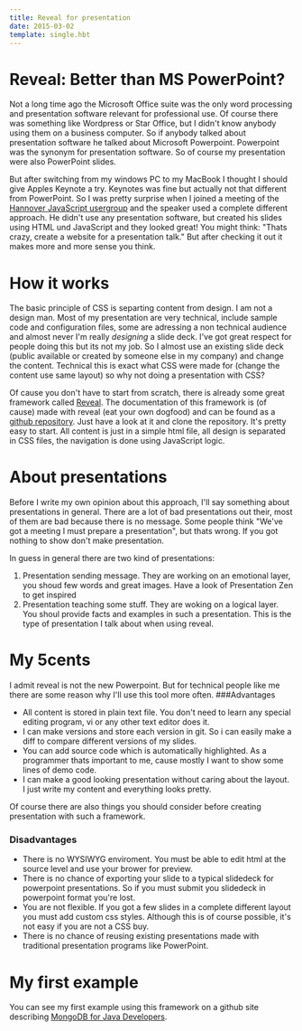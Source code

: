 ```yaml
---
title: Reveal for presentation
date: 2015-03-02
template: single.hbt
---
```

# Reveal: Better than MS PowerPoint?
Not a long time ago the Microsoft Office suite was the only word processing and presentation software relevant for professional use. Of course there was something like Wordpress or Star Office, but I didn't know anybody using them on a business computer. So if anybody talked about presentation software he talked about Microsoft Powerpoint. Powerpoint was the synonym for presentation software. So of course my presentation were also PowerPoint slides.

But after switching from my windows PC to my MacBook I thought I should give Apples Keynote a try. Keynotes was fine but actually not that different from PowerPoint. So I was pretty surprise when I joined a meeting of the [Hannover JavaScript usergroup](http://hannoverjs.github.io/hannoverjs.de/) and the speaker used a complete different approach. He didn't use any presentation software, but created his slides using HTML und JavaScript and they looked great! You might think: "Thats crazy, create a website for a presentation talk." But after checking it out it makes more and more sense you think.
# How it works
The basic principle of CSS is separting content from design. I am not a design man. Most of my presentation are very technical, include sample code and configuration files, some are adressing a non technical audience and almost never I'm really *designing* a slide deck. I've got great respect for people doing this but its not my job. 
So I almost use an existing slide deck (public available or created by someone else in my company) and change the content. Technical this is exact what CSS were made for (change the content use same layout) so why not doing a presentation with CSS?

Of cause you don't have to start from scratch, there is already some great framework called [Reveal](http://lab.hakim.se/reveal-js/). The documentation of this framework is (of cause) made with reveal (eat your own dogfood) and can be found as a [github repository](https://github.com/hakimel/reveal.js). Just have a look at it and clone the repository. It's pretty easy to start. All content is just in a simple html file, all design is separated in CSS files, the navigation is done using JavaScript logic.
# About presentations
Before I write my own opinion about this approach, I'll say something about presentations in general. There are a lot of bad presentations out their, most of them are bad because there is no message. Some people think "We've got a meeting I must prepare a presentation", but thats wrong. If you got nothing to show don't make presentation.

In guess in general there are two kind of presentations:
1. Presentation sending message. They are working on an emotional layer, you shoud few words and great images. Have a look of Presentation Zen to get inspired
2. Presentation teaching some stuff. They are woking on a logical layer. You shoul provide facts and examples in such a presentation. This is the type of presentation I talk about when using reveal.

# My 5cents

I admit reveal is not the new Powerpoint. But for technical people like me there are some reason why I'll use this tool more often.
###Advantages
* All content is stored in plain text file. You don't need to learn any special editing program, vi or any other text editor does it.
* I can make versions and store each version in git. So i can easily make a diff to compare different versions of my slides.
* You can add source code which is automatically highlighted. As a programmer thats important to me, cause mostly I want to show some lines of demo code.
* I can make a good looking presentation without caring about the layout. I just write my content and everything looks pretty. 

Of course there are also things you should consider before creating presentation with such a framework.
### Disadvantages
* There is no WYSIWYG enviroment. You must be able to edit html at the source level and use your brower for preview.
* There is no chance of exporting your slide to a typical slidedeck for powerpoint presentations. So if you must submit you slidedeck in powerpoint format you're lost.
* You are not flexible. If you got a few slides in a complete different layout you must add custom css styles. Although this is of course possible, it's not easy if you are not a CSS buy.
* There is no chance of reusing existing presentations made with traditional presentation programs like PowerPoint.

# My first example
You can see my first example using this framework on a github site describing [MongoDB for Java Developers](http://terribleherbst.github.io/mongo-overview/).